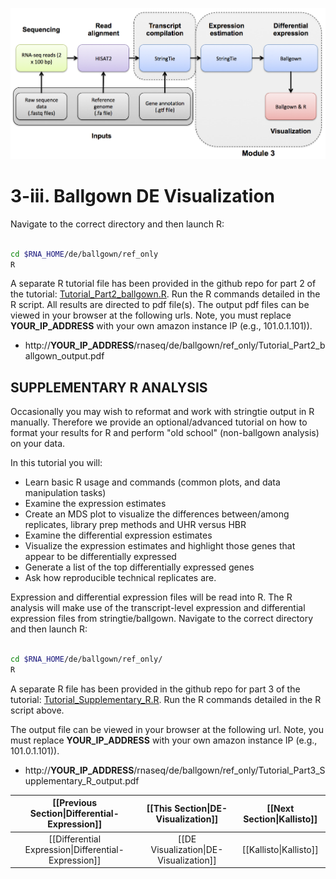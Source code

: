 ![RNA-seq Flowchart - Module 4](Images/RNA-seq_Flowchart4.png)

# 3-iii. Ballgown DE Visualization
 
Navigate to the correct directory and then launch R:

```bash

cd $RNA_HOME/de/ballgown/ref_only
R

```

A separate R tutorial file has been provided in the github repo for part 2 of the tutorial: [Tutorial_Part2_ballgown.R](https://github.com/griffithlab/rnaseq_tutorial/blob/master/scripts/Tutorial_Part2_ballgown.R). Run the R commands detailed in the R script. All results are directed to pdf file(s). The output pdf files can be viewed in your browser at the following urls. Note, you must replace __YOUR_IP_ADDRESS__ with your own amazon instance IP (e.g., 101.0.1.101)).

* http://__YOUR_IP_ADDRESS__/rnaseq/de/ballgown/ref_only/Tutorial_Part2_ballgown_output.pdf
	
## SUPPLEMENTARY R ANALYSIS 

Occasionally you may wish to reformat and work with stringtie output in R manually. Therefore we provide an optional/advanced tutorial on how to format your results for R and perform "old school" (non-ballgown analysis) on your data.

In this tutorial you will:

* Learn basic R usage and commands (common plots, and data manipulation tasks)
* Examine the expression estimates
* Create an MDS plot to visualize the differences between/among replicates, library prep methods and UHR versus HBR
* Examine the differential expression estimates
* Visualize the expression estimates and highlight those genes that appear to be differentially expressed
* Generate a list of the top differentially expressed genes
* Ask how reproducible technical replicates are.

Expression and differential expression files will be read into R. The R analysis will make use of the transcript-level expression and differential expression files from stringtie/ballgown. Navigate to the correct directory and then launch R:

```bash

cd $RNA_HOME/de/ballgown/ref_only/
R

```

A separate R file has been provided in the github repo for part 3 of the tutorial: [Tutorial_Supplementary_R.R](https://github.com/griffithlab/rnaseq_tutorial/blob/master/scripts/Tutorial_Supplementary_R.R). Run the R commands detailed in the R script above. 

The output file can be viewed in your browser at the following url. Note, you must replace __YOUR_IP_ADDRESS__ with your own amazon instance IP (e.g., 101.0.1.101)).
* http://__YOUR_IP_ADDRESS__/rnaseq/de/ballgown/ref_only/Tutorial_Part3_Supplementary_R_output.pdf


| [[Previous Section\|Differential-Expression]]        | [[This Section\|DE-Visualization]]     | [[Next Section\|Kallisto]] |
|:---------------------------------------------------:|:------------------------------------:|:-------------------------------------------------------------------:|
| [[Differential Expression\|Differential-Expression]] | [[DE Visualization\|DE-Visualization]] | [[Kallisto\|Kallisto]]  |
